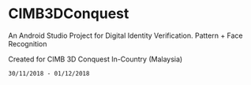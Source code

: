# CIMB3DConquest
An Android Studio Project for Digital Identity Verification. Pattern + Face Recognition

Created for CIMB 3D Conquest In-Country (Malaysia) 

`30/11/2018 - 01/12/2018`
